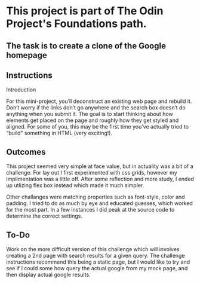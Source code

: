 # This project is part of The Odin Project's Foundations path.

## The task is to create a clone of the Google homepage

## Instructions
Introduction

For this mini-project, you’ll deconstruct an existing web page and rebuild it. Don’t worry if the links don’t go anywhere and the search box doesn’t do anything when you submit it. The goal is to start thinking about how elements get placed on the page and roughly how they get styled and aligned. For some of you, this may be the first time you’ve actually tried to “build” something in HTML (very exciting!).

## Outcomes
This project seemed very simple at face value, but in actuality was a bit of a challenge. For lay out I first experimented with css grids, however my implimentation was a little off. After some reflection and more study, I ended up utlizing flex box instead which made it much simpler.

Other challanges were matching properties such as font-style, color and padding. I tried to do as much by eye and educated guesses, which worked for the most part. In a few instances I did peak at the source code to determine the correct settings.

## To-Do
Work on the more difficult version of this challenge which will involves creating a 2nd page with search results for a given query. The challenge instructions recommend this being a static page, but I would like to try and see if I could some how query the actual google from my mock page, and then display actual google results.